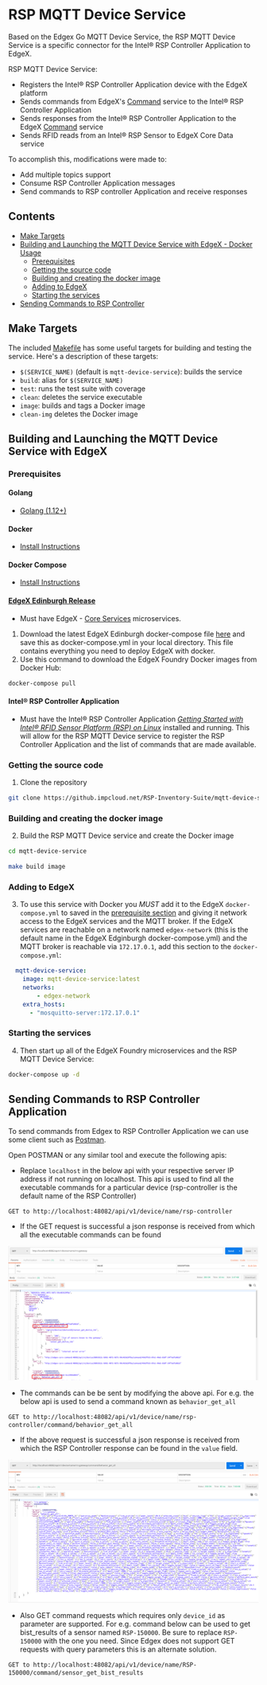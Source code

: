 
# RSP MQTT Device Service
Based on the Edgex Go MQTT Device Service, the RSP MQTT Device Service is a specific connector for the Intel® RSP Controller Application to EdgeX. 

RSP MQTT Device Service:
*   Registers the Intel® RSP Controller Application device with the EdgeX platform
*   Sends commands from EdgeX's [Command](https://docs.edgexfoundry.org/Ch-Command.html) service to the Intel® RSP Controller Application
*   Sends responses from the Intel® RSP Controller Application to the EdgeX [Command](https://docs.edgexfoundry.org/Ch-Command.html) service
*   Sends RFID reads from an Intel® RSP Sensor to EdgeX Core Data service

To accomplish this, modifications were made to:
*   Add multiple topics support
*   Consume RSP Controller Application messages 
*   Send commands to RSP controller Application and receive responses

## Contents
  * [Make Targets](#make-targets)
  * [Building and Launching the MQTT Device Service with EdgeX - Docker Usage](#building-and-launching-the-mqtt-device-service-with-edgeX)
    + [Prerequisites](#prerequisites)
    + [Getting the source code](#getting-the-source-code)
    + [Building and creating the docker image](#building-and-creating-the-docker-image)
    + [Adding to EdgeX](#adding-to-edgeX)
    + [Starting the services](#starting-the-services)
  * [Sending Commands to RSP Controller](#sending-commands-to-rsp-controller)

## Make Targets
The included [Makefile](Makefile) has some useful targets for building and 
testing the service. Here's a description of these targets:

- `$(SERVICE_NAME)` (default is `mqtt-device-service`): builds the service 
- `build`: alias for `$(SERVICE_NAME)` 
- `test`: runs the test suite with coverage 
- `clean`: deletes the service executable
- `image`: builds and tags a Docker image
- `clean-img` deletes the Docker image

## Building and Launching the MQTT Device Service with EdgeX

### Prerequisites

#### Golang
*   [Golang (1.12+)](https://golang.org/doc/install)

#### Docker
*   [Install Instructions](https://docs.docker.com/install/)

#### Docker Compose
*   [Install Instructions](https://docs.docker.com/compose/install/)

#### [EdgeX Edinburgh Release](https://www.edgexfoundry.org/release-1-0-edinburgh/)
*   Must have EdgeX - [Core Services](https://docs.edgexfoundry.org/Ch-CoreServices.html) microservices.
1.  Download the latest EdgeX Edinburgh docker-compose file [here](https://raw.githubusercontent.com/edgexfoundry/developer-scripts/master/releases/edinburgh/compose-files/docker-compose-edinburgh-1.0.1.yml) and save this as docker-compose.yml in your local directory. This file contains everything you need to deploy EdgeX with docker.
2.  Use this command to download the EdgeX Foundry Docker images from Docker Hub:
```bash
docker-compose pull
```

#### Intel® RSP Controller Application
*   Must have the Intel® RSP Controller Application [*Getting Started with Intel® RFID Sensor Platform (RSP) on Linux*](https://software.intel.com/en-us/getting-started-with-intel-rfid-sensor-platform-on-linux) installed and running.  This will allow for the RSP MQTT Device service to register the RSP Controller Application and the list of commands that are made available.

### Getting the source code
1. Clone the repository
```bash
git clone https://github.impcloud.net/RSP-Inventory-Suite/mqtt-device-service.git
```

### Building and creating the docker image
2.  Build the RSP MQTT Device service and create the Docker image
```bash
cd mqtt-device-service
```

```bash
make build image 
```

### Adding to EdgeX
3.  To use this service with Docker you *MUST* add it to the EdgeX `docker-compose.yml` to saved in the [prerequisite section](#edgex-edinburgh-release) and giving it network access to the EdgeX services and the MQTT broker. If the
EdgeX services are reachable on a network named `edgex-network` (this is the default name in the EdgeX Edginburgh docker-compose.yml) and the MQTT 
broker is reachable via `172.17.0.1`, add this section to the `docker-compose.yml`:

```yaml
  mqtt-device-service:
    image: mqtt-device-service:latest
    networks:
        - edgex-network 
    extra_hosts:
      - "mosquitto-server:172.17.0.1"
```

### Starting the services
4.  Then start up all of the EdgeX Foundry microservices and the RSP MQTT Device Service:
```bash
docker-compose up -d
```


## Sending Commands to RSP Controller Application
To send commands from Edgex to RSP Controller Application we can use some client such as [Postman](https://www.getpostman.com/).
 
Open POSTMAN or any similar tool and execute the following apis:

- Replace `localhost` in the below api with your respective server IP address if not running on localhost. This api is
used to find all the executable commands for a particular device (rsp-controller is the default name of the RSP Controller)
```
GET to http://localhost:48082/api/v1/device/name/rsp-controller
```
- If the GET request is successful a json response is received from which all the executable commands can be found

![GET device](docs/Command_list.png)

- The commands can be be sent by modifying the above api. For e.g. the below api is used to send a command known as
`behavior_get_all` 
```
GET to http://localhost:48082/api/v1/device/name/rsp-controller/command/behavior_get_all
```

- If the above request is successful a json response is received from which the RSP Controller response can be found in the
`value` field.

![GET command](docs/Response.png)

- Also GET command requests which requires only `device_id` as parameter are supported. For e.g. command below can be used 
to get bist_results of a sensor named `RSP-150000`. Be sure to replace `RSP-150000` with the one you need.
Since Edgex does not support GET requests with query parameters this is an alternate solution.
```
GET to http://localhost:48082/api/v1/device/name/RSP-150000/command/sensor_get_bist_results
```

  
